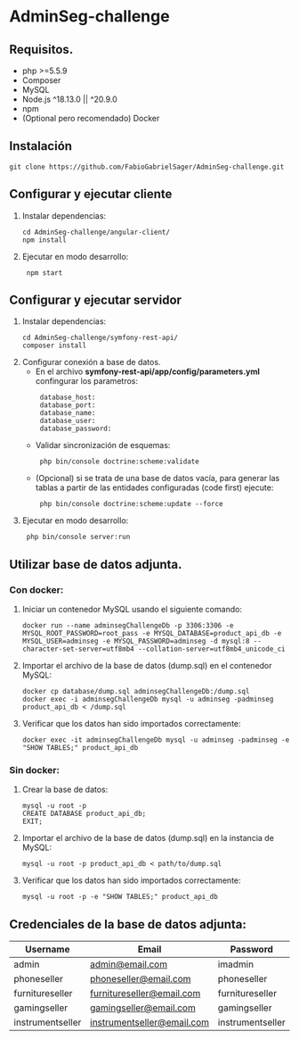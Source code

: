 # AdminSeg-challenge

## Requisitos.
- php >=5.5.9
- Composer
- MySQL
- Node.js ^18.13.0 || ^20.9.0
- npm
- (Optional pero recomendado) Docker

## Instalación
```
git clone https://github.com/FabioGabrielSager/AdminSeg-challenge.git
```
## Configurar y ejecutar cliente
1. Instalar dependencias:
    ```
    cd AdminSeg-challenge/angular-client/
    npm install
    ```
2. Ejecutar en modo desarrollo:
   ```
    npm start
   ```
## Configurar y ejecutar servidor
1. Instalar dependencias:
    ```
    cd AdminSeg-challenge/symfony-rest-api/
    composer install
    ```
2. Configurar conexión a base de datos.
   - En el archivo **symfony-rest-api/app/config/parameters.yml** confingurar los parametros:
       ```
        database_host: 
        database_port: 
        database_name: 
        database_user: 
        database_password: 
       ```
   - Validar sincronización de esquemas:
       ```
        php bin/console doctrine:scheme:validate 
       ```
   - (Opcional) si se trata de una base de datos vacía, para generar las tablas a partir de las entidades configuradas (code first) ejecute:
       ```
        php bin/console doctrine:scheme:update --force 
       ```
3. Ejecutar en modo desarrollo:
   ```
    php bin/console server:run
   ```

## Utilizar base de datos adjunta.
  ### Con docker:
  1. Iniciar un contenedor MySQL usando el siguiente comando:
     ```
     docker run --name adminsegChallengeDb -p 3306:3306 -e MYSQL_ROOT_PASSWORD=root_pass -e MYSQL_DATABASE=product_api_db -e MYSQL_USER=adminseg -e MYSQL_PASSWORD=adminseg -d mysql:8 --character-set-server=utf8mb4 --collation-server=utf8mb4_unicode_ci
     ```
  2. Importar el archivo de la base de datos (dump.sql) en el contenedor MySQL:
     ```
     docker cp database/dump.sql adminsegChallengeDb:/dump.sql
     docker exec -i adminsegChallengeDb mysql -u adminseg -padminseg product_api_db < /dump.sql
     ```
  3. Verificar que los datos han sido importados correctamente:
     ```
     docker exec -it adminsegChallengeDb mysql -u adminseg -padminseg -e "SHOW TABLES;" product_api_db
     ```
  ### Sin docker:
  1. Crear la base de datos:
     ```
     mysql -u root -p
     CREATE DATABASE product_api_db;
     EXIT;
     ```
  2. Importar el archivo de la base de datos (dump.sql) en la instancia de MySQL:
     ```
     mysql -u root -p product_api_db < path/to/dump.sql
     ```
  3. Verificar que los datos han sido importados correctamente:
     ```
     mysql -u root -p -e "SHOW TABLES;" product_api_db
     ```
## Credenciales de la base de datos adjunta:
| Username         | Email                       | Password         | Role      |
| -------------    | --------------------------- | ---------------- | --------- |
| admin            | admin@email.com             | imadmin          |  ADMIN    |
| phoneseller      | phoneseller@email.com       | phoneseller      |  USER     |
| furnitureseller  | furnitureseller@email.com   | furnitureseller  |  USER     |
| gamingseller     | gamingseller@email.com      | gamingseller     |  USER     |
| instrumentseller | instrumentseller@email.com  | instrumentseller |  USER     |
